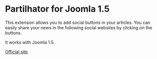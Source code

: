 # Partilhator for Joomla 1.5
This extension allows you to add social buttons in your articles. You can easily share your news in the following social websites by clicking on the buttons.

It works with Joomla 1.5.

[Official site](http://www.joomlaempresa.es/en/)